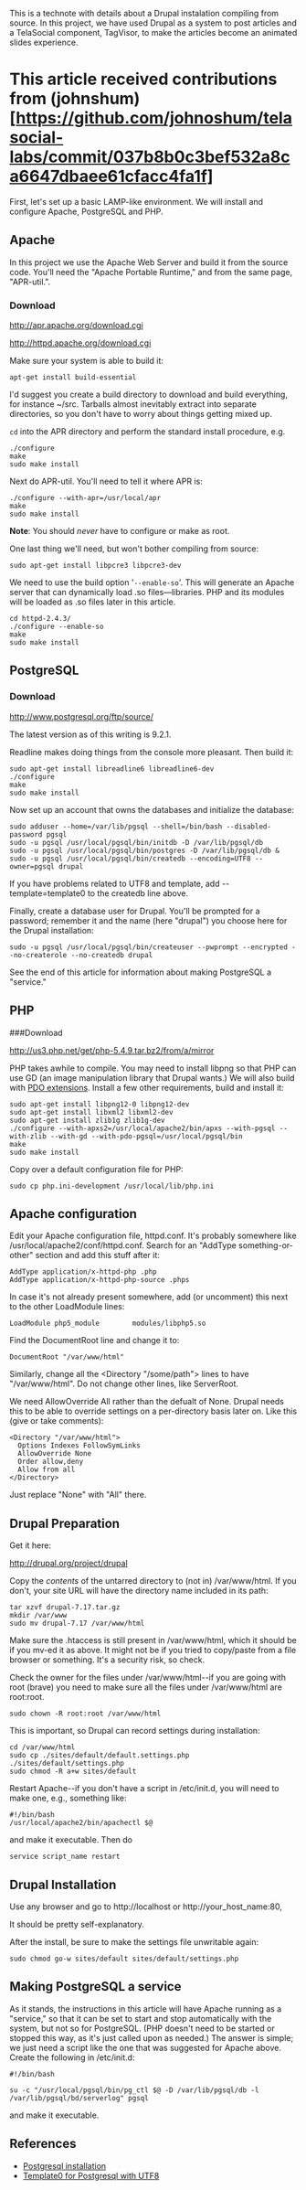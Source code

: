 This is a technote with details about a Drupal instalation compiling from source. In this project, we have used Drupal as a system to post articles and a TelaSocial component, TagVisor, to make the articles become an animated slides experience. 

# This article received contributions from (johnshum)[https://github.com/johnoshum/telasocial-labs/commit/037b8b0c3bef532a8ca6647dbaee61cfacc4fa1f]

First, let's set up a basic LAMP-like environment. We will install and configure Apache, PostgreSQL and PHP. 

## Apache

In this project we use the Apache Web Server and build it from the source code.  You'll need the "Apache Portable Runtime," and from the same page, "APR-util.".

### Download

<http://apr.apache.org/download.cgi>

<http://httpd.apache.org/download.cgi>

Make sure your system is able to build it: 

    apt-get install build-essential
 
I'd suggest you create a build directory to download and build everything, for instance ~/src.  Tarballs almost inevitably extract into separate directories, so you don't have to worry about things getting mixed up.

`cd` into the APR directory and perform the standard install procedure, e.g.

    ./configure
    make
    sudo make install

Next do APR-util.  You'll need to tell it where APR is:

    ./configure --with-apr=/usr/local/apr
    make
    sudo make install

__Note__: You should _never_ have to configure or make as root.

One last thing we'll need, but won't bother compiling from source:

    sudo apt-get install libpcre3 libpcre3-dev

We need to use the build option '`--enable-so`'. This will generate an Apache server that can dynamically load .so files&mdash;libraries.  PHP and its modules will be loaded as .so files later in this article. 

    cd httpd-2.4.3/
    ./configure --enable-so
    make
    sudo make install

## PostgreSQL

### Download

<http://www.postgresql.org/ftp/source/>

The latest version as of this writing is 9.2.1.  

Readline makes doing things from the console more pleasant.  Then build it:

    sudo apt-get install libreadline6 libreadline6-dev
    ./configure
    make
    sudo make install

Now set up an account that owns the databases and initialize the database:

    sudo adduser --home=/var/lib/pgsql --shell=/bin/bash --disabled-password pgsql
    sudo -u pgsql /usr/local/pgsql/bin/initdb -D /var/lib/pgsql/db
    sudo -u pgsql /usr/local/pgsql/bin/postgres -D /var/lib/pgsql/db &
    sudo -u pgsql /usr/local/pgsql/bin/createdb --encoding=UTF8 --owner=pgsql drupal

If you have problems related to UTF8 and template, add --template=template0 to the createdb line above.

Finally, create a database user for Drupal.  You'll be prompted for a password; remember it and the name (here "drupal") you choose here for the Drupal installation:


    sudo -u pgsql /usr/local/pgsql/bin/createuser --pwprompt --encrypted --no-createrole --no-createdb drupal

See the end of this article for information about making PostgreSQL a "service."

## PHP 

###Download

<http://us3.php.net/get/php-5.4.9.tar.bz2/from/a/mirror>

PHP takes awhile to compile.  You may need to install libpng so that PHP can use GD (an image manipulation library that Drupal wants.)  We will also build with [PDO extensions](http://php.net/manual/en/ref.pdo-pgsql.php).  Install a few other requirements, build and install it:

    sudo apt-get install libpng12-0 libpng12-dev
    sudo apt-get install libxml2 libxml2-dev
    sudo apt-get install zlib1g zlib1g-dev
    ./configure --with-apxs2=/usr/local/apache2/bin/apxs --with-pgsql --with-zlib --with-gd --with-pdo-pgsql=/usr/local/pgsql/bin
    make
    sudo make install

Copy over a default configuration file for PHP:

    sudo cp php.ini-development /usr/local/lib/php.ini

## Apache configuration

Edit your Apache configuration file, httpd.conf.  It's probably somewhere like /usr/local/apache2/conf/httpd.conf.  Search for an "AddType something-or-other" section and add this stuff after it:

    AddType application/x-httpd-php .php
    AddType application/x-httpd-php-source .phps

In case it's not already present somewhere, add (or uncomment) this next to the other LoadModule lines:

    LoadModule php5_module        modules/libphp5.so

Find the DocumentRoot line and change it to:

    DocumentRoot "/var/www/html"

Similarly, change all the &lt;Directory "/some/path"&gt; lines to have "/var/www/html".  Do not change other lines, like ServerRoot.

We need AllowOverride All rather than the defualt of None.  Drupal needs this to be able to override settings on a per-directory basis later on.  Like this (give or take comments):

    <Directory "/var/www/html">
      Options Indexes FollowSymLinks
      AllowOverride None
      Order allow,deny
      Allow from all
    </Directory>

Just replace "None" with "All" there. 


## Drupal Preparation

Get it here:

<http://drupal.org/project/drupal>

Copy the _contents_ of the untarred directory to (not in) /var/www/html.  If you don't, your site URL will have the directory name included in its path:

    tar xzvf drupal-7.17.tar.gz
    mkdir /var/www  
    sudo mv drupal-7.17 /var/www/html
  
Make sure the .htaccess is still present in /var/www/html, which it should be if you mv-ed it as above.  It might not be if you tried to copy/paste from a file browser or something.  It's a security risk, so check.

Check the owner for the files under /var/www/html--if you are going with root (brave) you need to make sure all the files under /var/www/html are root:root. 

    sudo chown -R root:root /var/www/html

This is important, so Drupal can record settings during installation:

    cd /var/www/html 
    sudo cp ./sites/default/default.settings.php ./sites/default/settings.php
    sudo chmod -R a+w sites/default

Restart Apache--if you don't have a script in /etc/init.d, you will need to make one, e.g., something like: 

    #!/bin/bash
    /usr/local/apache2/bin/apachectl $@

and make it executable.  Then do

    service script_name restart

## Drupal Installation

Use any browser and go to http://localhost or http://your_host_name:80,

It should be pretty self-explanatory.

After the install, be sure to make the settings file unwritable again:

    sudo chmod go-w sites/default sites/default/settings.php

## Making PostgreSQL a service

As it stands, the instructions in this article will have Apache running as a "service," so that it can be set to start and stop automatically with the system, but not so for PostgreSQL.  (PHP doesn't need to be started or stopped this way, as it's just called upon as needed.)  The answer is simple; we just need a script like the one that was suggested for Apache above.  Create the following in /etc/init.d:

    #!/bin/bash
    
    su -c "/usr/local/pgsql/bin/pg_ctl $@ -D /var/lib/pgsql/db -l /var/lib/pgsql/bd/serverlog" pgsql

and make it executable.

## References

* [Postgresql installation](http://www.postgresql.org/docs/8.0/static/installation.html)
* [Template0 for Postgresql with UTF8](http://www.wetware.co.nz/2010/07/error-new-encoding-utf8-is-incompatible-with-the-encoding-of-the-template-database-sql_ascii/)


